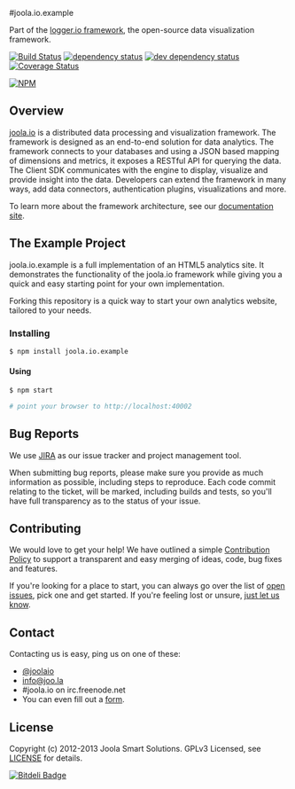 #joola.io.example

Part of the [logger.io framework][14], the open-source data visualization framework.

[![Build Status][3]][4] [![dependency status][5]][6] [![dev dependency status][7]][8] [![Coverage Status][1]][2]

[![NPM](https://nodei.co/npm/joola.io.example.png?downloads=true&stars=true)](https://nodei.co/npm/joola.io.example/)

## Overview
[joola.io][22] is a distributed data processing and visualization framework. The framework is designed as an end-to-end
solution for data analytics. The framework connects to your databases and using a JSON based mapping of dimensions and
metrics, it exposes a RESTful API for querying the data. The Client SDK communicates with the engine to display,
visualize and provide insight into the data. Developers can extend the framework in many ways, add data connectors,
authentication plugins, visualizations and more.

To learn more about the framework architecture, see our [documentation site][1].

## The Example Project
joola.io.example is a full implementation of an HTML5 analytics site. It demonstrates the functionality of the joola.io
framework while giving you a quick and easy starting point for your own implementation.

Forking this repository is a quick way to start your own analytics website, tailored to your needs.

### Installing
```bash
$ npm install joola.io.example
```

#### Using
```bash
$ npm start

# point your browser to http://localhost:40002
```

## Bug Reports
We use [JIRA][17] as our issue tracker and project management tool.

When submitting bug reports, please make sure you provide as much information as possible, including steps to reproduce.
Each code commit relating to the ticket, will be marked, including builds and tests, so you'll have full transparency as
to the status of your issue.

## Contributing
We would love to get your help! We have outlined a simple [Contribution Policy][18] to support a transparent and easy merging
of ideas, code, bug fixes and features.

If you're looking for a place to start, you can always go over the list of [open issues][17], pick one and get started.
If you're feeling lost or unsure, [just let us know](#Contact).

## Contact
Contacting us is easy, ping us on one of these:
- [@joolaio][19]
- [info@joo.la][20]
- #joola.io on irc.freenode.net
- You can even fill out a [form][21].

## License
Copyright (c) 2012-2013 Joola Smart Solutions. GPLv3 Licensed, see [LICENSE][24] for details.


[1]: https://coveralls.io/repos/joola/joola.io.example/badge.png
[2]: https://coveralls.io/r/joola/joola.io.example
[3]: https://travis-ci.org/joola/joola.io.example.png
[4]: https://travis-ci.org/joola/joola.io.example
[5]: https://david-dm.org/joola/joola.io.example.png
[6]: https://david-dm.org/joola/joola.io.example
[7]: https://david-dm.org/joola/joola.io.example/dev-status.png
[8]: https://david-dm.org/joola/joola.io.example#info=devDependencies
[9]: https://github.com/joola/joola.io.engine
[10]: https://github.com/joola/joola.io.analytics
[11]: https://github.com/joola/joola.io.sdk
[12]: https://github.com/joola/joola.io.config
[13]: https://github.com/joola/joola.io.logger
[14]: https://github.com/joola/joola.io
[15]: http://nodejs.org
[16]: http://serverfault.com/
[17]: http://https://joolatech.atlassian.net/browse/JARVIS
[18]: https://github.com/joola/joola.io/blob/master/CONTRIBUTING.md
[19]: http://twitter.com/joolaio
[20]: mailto://info@joo.la
[21]: http://joo.la/#contact
[22]: http://joola.io/
[23]: http://ci.joo.la
[24]: https://github.com/joola/joola.io.config/blob/master/LICENSE.md
[25]: https://joolatech.atlassian.net/wiki/display/JAD/Welcome
[26]: https://joolatech.atlassian.net/wiki/display/JAD/Getting+Started
[27]: https://joolatech.atlassian.net/wiki/display/JAD/Installing+joola.io
[28]: https://joolatech.atlassian.net/wiki/display/JAD/Developers
[29]: https://joolatech.atlassian.net/wiki/display/JAD/Developers/Coding+Guidelines
[30]: http://github.com/itayw/nconf-http
[31]: http://expressjs.com/

[![Bitdeli Badge](https://d2weczhvl823v0.cloudfront.net/joola/joola.io.example/trend.png)](https://bitdeli.com/free "Bitdeli Badge")

